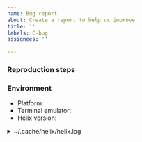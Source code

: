 ```yaml
---
name: Bug report
about: Create a report to help us improve
title: ''
labels: C-bug
assignees: ''

---
```


<!-- Your issue may already be reported!
Please search on the issue tracker before creating one. -->

### Reproduction steps

<!-- Ideally provide a key sequence and/or asciinema.org recording. --> 

### Environment

- Platform: <!--  macOS / Windows / Linux -->
- Terminal emulator: 
- Helix version: <!--  'hx -V' if using a release, 'git describe' if building from master -->

<details><summary>~/.cache/helix/helix.log</summary>

```
please provide a copy of `~/.cache/helix/helix.log` here if possible, you may need to redact some of the lines
```

</details>
